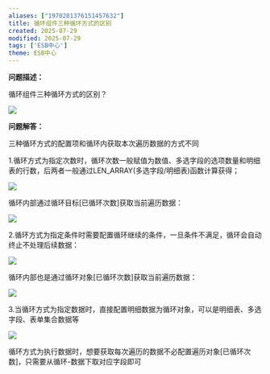 ```yaml
---
aliases: ["1970281376151457632"]
title: 循环组件三种循环方式的区别
created: 2025-07-29
modified: 2025-07-29
tags: ['ESB中心']
theme: ESB中心
---
```


**问题描述：**

循环组件三种循环方式的区别？

![](https://myhelpdoc.oss-cn-heyuan.aliyuncs.com/mdimages/b28b2ee07de3d74e608e348cdc92b6a3.jpg)

**问题解答：**

三种循环方式的配置项和循环内获取本次遍历数据的方式不同

1.循环方式为指定次数时，循环次数一般赋值为数值、多选字段的选项数量和明细表的行数，后两者一般通过LEN\_ARRAY(多选字段/明细表)函数计算获得；

![](https://myhelpdoc.oss-cn-heyuan.aliyuncs.com/mdimages/1d83e5156e4d52c082a142e032494d15.jpg)

循环内部通过循环目标[已循环次数]获取当前遍历数据：

![](https://myhelpdoc.oss-cn-heyuan.aliyuncs.com/mdimages/c58ece0e470c2089793dcfb712b66e9d.jpg)

2.循环方式为指定条件时需要配置循环继续的条件，一旦条件不满足，循环会自动终止不处理后续数据：

![](https://myhelpdoc.oss-cn-heyuan.aliyuncs.com/mdimages/cf7d8874dd589b34d98f34c360180050.jpg)

循环内部也是通过循环对象[已循环次数]获取当前遍历数据：

![](https://myhelpdoc.oss-cn-heyuan.aliyuncs.com/mdimages/d20dc5e8bd9dbdd09dd7d7ae51f2e75a.jpg)

3.当循环方式为指定数据时，直接配置明细数据为循环对象，可以是明细表、多选字段、表单集合数据等

![](https://myhelpdoc.oss-cn-heyuan.aliyuncs.com/mdimages/90bf14974a3869607aadf5d1acebfe63.jpg)

循环方式为执行数据时，想要获取每次遍历的数据不必配置遍历对象[已循环次数]，只需要从循环-数据下取对应字段即可

